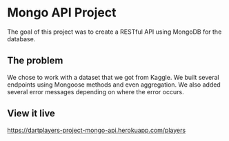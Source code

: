 # Mongo API Project

The goal of this project was to create a RESTful API using MongoDB for the database.

## The problem

We chose to work with a dataset that we got from Kaggle. We built several endpoints using Mongoose methods and even aggregation. We also added several error messages depending on where the error occurs.

## View it live

https://dartplayers-project-mongo-api.herokuapp.com/players